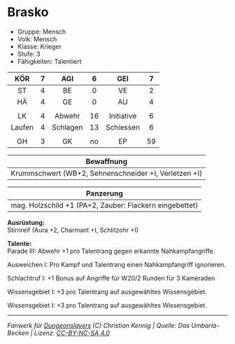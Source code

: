 # Brasko  
- Gruppe: Mensch  
- Volk: Mensch  
- Klasse: Krieger  
- Stufe: 3  
- Fähigkeiten: Talentiert  


| KÖR | 7 | AGI | 6 | GEI | 7 |
| :-: | :-: | :-: | :-: | :-: | :-: |
| ST | 4 | BE | 0 | VE | 2 |
| HÄ | 4 | GE | 0 | AU | 4 |
|  |
| LK | 4 | Abwehr | 16 | Initiative | 6 |
| Laufen | 4 | Schlagen | 13 | Schiessen | 6 |
|  |
| GH | 3 | GK | no | EP | 59 |

| Bewaffnung |
| --- |
| Krummschwert (WB+2, Sehnenschneider +I, Verletzen +I) |


| Panzerung |
| --- |
| mag. Holzschild +1 (PA+2, Zauber: Flackern eingebettet) |


**Ausrüstung:**  
Stirnreif (Aura +2, Charmant +I, Schlitzohr +I)

**Talente:**  
Parade III: Abwehr +1 pro Talentrang gegen erkannte Nahkampfangriffe.

Ausweichen I: Pro Kampf und Talentrang einen Nahkampfangriff ignorieren.

Schlachtruf I: +1 Bonus auf Angriffe für W20/2 Runden für 3 Kameraden

Wissensgebiet I: +3 pro Talentrang auf ausgewähltes Wissensgebiet.

Wissensgebiet I: +3 pro Talentrang auf ausgewähltes Wissensgebiet.





___
*Fanwerk für [Dungeonslayers](https://www.dungeonslayers.net/) (C) Christian Kennig | Quelle: Das Umbarla-Becken | Lizenz: [CC-BY-NC-SA 4.0](https://creativecommons.org/licenses/by-nc-sa/4.0/deed.de)*